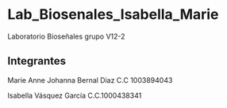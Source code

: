 # Lab_Biosenales_Isabella_Marie
Laboratorio Bioseñales grupo V12-2
## Integrantes 
Marie Anne Johanna Bernal Diaz C.C 1003894043

Isabella Vásquez García C.C.1000438341
